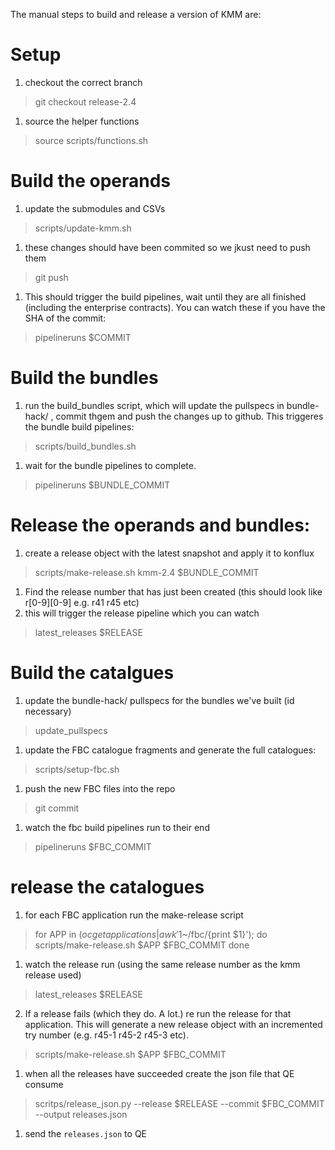 

The manual steps to build and release a version of KMM are:

# Setup
 1. checkout the correct branch
> git checkout release-2.4
 1. source the helper functions
> source scripts/functions.sh

# Build the operands

 1. update the submodules and CSVs  
> scripts/update-kmm.sh
 1. these changes should have been commited so we jkust need to push them
> git push
 1. This should trigger the build pipelines, wait until they are all finished (including the enterprise contracts). You can watch these if you have the SHA of the  commit:
> pipelineruns $COMMIT


# Build the bundles
 1. run the build_bundles script, which will update the pullspecs in bundle-hack/ , commit thgem and push the changes up to github. This triggeres the bundle build pipelines:
> scripts/build_bundles.sh
 1. wait for the bundle pipelines to complete.
> pipelineruns $BUNDLE_COMMIT

# Release the operands and bundles:
 1. create a release object with the latest snapshot and apply it to konflux
> scripts/make-release.sh kmm-2.4 $BUNDLE_COMMIT
 1. Find the release number that has just been created (this should look like r[0-9][0-9]  e.g. r41 r45 etc)
 2. this will trigger the release pipeline which you can watch
> latest_releases $RELEASE

# Build the catalgues
 1. update the bundle-hack/ pullspecs for the bundles we've built (id necessary)
> update_pullspecs
 1. update the FBC catalogue fragments and generate the full catalogues:
> scripts/setup-fbc.sh
 1. push the new FBC files into the repo
> git commit
 1. watch the fbc build pipelines run to their end
> pipelineruns $FBC_COMMIT


# release the catalogues
 1. for each FBC application run the make-release script
> for APP in $(oc get applications | awk '$1~/fbc/{print $1}'); do
>     scripts/make-release.sh $APP $FBC_COMMIT
> done
 1. watch the release run (using the same release number as the kmm release used)
> latest_releases $RELEASE
 2. If a release fails (which they do. A lot.) re run the release for that application. This will generate a new release object with an incremented try number (e.g. r45-1 r45-2 r45-3 etc). 
> scripts/make-release.sh $APP $FBC_COMMIT
 1. when all the releases have succeeded create the json file that QE consume
> scritps/release_json.py  --release $RELEASE --commit $FBC_COMMIT  --output releases.json
 1. send the `releases.json` to QE


